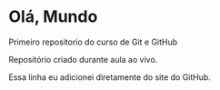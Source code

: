 # Olá, Mundo
 Primeiro repositorio do curso de Git e GitHub

 Repositório criado durante aula ao vivo.

Essa linha eu adicionei diretamente do site do GitHub.

